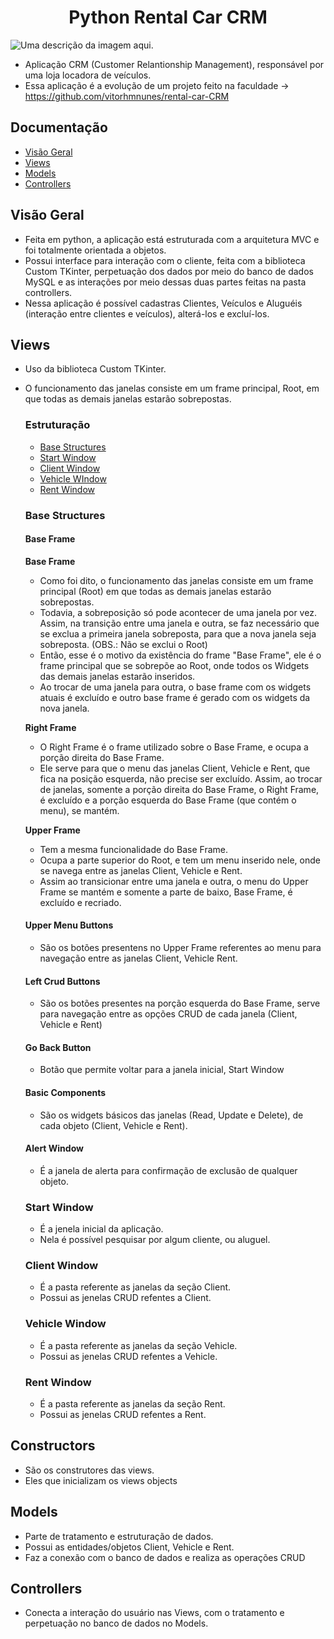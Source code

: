 <h1 align="Center"> Python Rental Car CRM </h1>

![Uma descrição da imagem aqui.](https://github.com/user-attachments/assets/cb3a1ae6-aea2-4fa9-b313-4ee747d26c84)

- Aplicação CRM (Customer Relantionship Management), responsável por uma loja locadora de veículos.
- Essa aplicação é a evolução de um projeto feito na faculdade -> https://github.com/vitorhmnunes/rental-car-CRM

## Documentação

 * [Visão Geral](#Visão-Geral)
 * [Views](#Views)
 * [Models](#Models)
 * [Controllers](#Controllers)

## Visão Geral

  - Feita em python, a aplicação está estruturada com a arquitetura MVC e foi totalmente orientada a objetos.
  - Possui interface para interação com o cliente, feita com a biblioteca Custom TKinter, perpetuação dos dados por meio do banco de dados MySQL e as interações por meio dessas duas 
    partes feitas na pasta controllers.
  - Nessa aplicação é possível cadastras Clientes, Veículos e Aluguéis (interação entre clientes e veículos), alterá-los e excluí-los.

## Views

  - Uso da biblioteca Custom TKinter.
  - O funcionamento das janelas consiste em um frame principal, Root, em que todas as demais janelas estarão sobrepostas.

    ### Estruturação

    * [Base Structures](#Base-Structures)
    * [Start Window](#Start-Window)
    * [Client Window](#Client-Window)
    * [Vehicle WIndow](#Vehicle-Window)
    * [Rent Window](#Rent-Window)

    ### Base Structures

     #### Base Frame

       **Base Frame**

       - Como foi dito, o funcionamento das janelas consiste em um frame principal (Root) em que todas as demais janelas estarão sobrepostas. 
       - Todavia, a sobreposição só pode acontecer de uma janela por vez. Assim, na transição entre uma janela e outra, se faz necessário que se exclua a primeira janela sobreposta, 
         para que a nova janela seja sobreposta. (OBS.: Não se exclui o Root)
       - Então, esse é o motivo da existência do frame "Base Frame", ele é o frame principal que se sobrepõe ao Root, onde todos os Widgets das demais janelas estarão inseridos. 
       - Ao trocar de uma janela para outra, o base frame com os widgets atuais é excluído e outro base frame é gerado com os widgets da nova janela.

       **Right Frame**

       - O Right Frame é o frame utilizado sobre o Base Frame, e ocupa a porção direita do Base Frame.
       - Ele serve para que o menu das janelas Client, Vehicle e Rent, que fica na posição esquerda, não precise ser excluído. Assim, ao trocar de janelas, somente a porção direita do 
         Base Frame, o Right Frame, é excluído e a porção esquerda do Base Frame (que contém o menu), se mantém.

       **Upper Frame**

       - Tem a mesma funcionalidade do Base Frame.
       - Ocupa a parte superior do Root, e tem um menu inserido nele, onde se navega entre as janelas Client, Vehicle e Rent.
       - Assim ao transicionar entre uma janela e outra, o menu do Upper Frame se mantém e somente a parte de baixo, Base Frame, é excluído e recriado.
    
      #### Upper Menu Buttons

       - São os botões presentens no Upper Frame referentes ao menu para navegação entre as janelas Client, Vehicle Rent.

      #### Left Crud Buttons

       - São os botões presentes na porção esquerda do Base Frame, serve para navegação entre as opções CRUD de cada janela (Client, Vehicle e Rent)

      #### Go Back Button
  
       - Botão que permite voltar para a janela inicial, Start Window

      #### Basic Components

       - São os widgets básicos das janelas (Read, Update e Delete), de cada objeto (Client, Vehicle e Rent).

      #### Alert Window

       - É a janela de alerta para confirmação de exclusão de qualquer objeto.
    
     ### Start Window

      - É a jenela inicial da aplicação.
      - Nela é possível pesquisar por algum cliente, ou aluguel.

     ### Client Window

      - É a pasta referente as janelas da seção Client.
      - Possui as jenelas CRUD refentes a Client.

     ### Vehicle Window

      - É a pasta referente as janelas da seção Vehicle.
      - Possui as jenelas CRUD refentes a Vehicle.

     ### Rent Window

      - É a pasta referente as janelas da seção Rent.
      - Possui as jenelas CRUD refentes a Rent.
    

## Constructors

  - São os construtores das views.
  - Eles que inicializam os views objects

## Models

  - Parte de tratamento e estruturação de dados.
  - Possui as entidades/objetos Client, Vehicle e Rent.
  - Faz a conexão com o banco de dados e realiza as operações CRUD

## Controllers

  - Conecta a interação do usuário nas Views, com o tratamento e perpetuação no banco de dados no Models.

